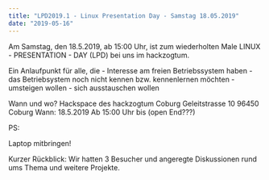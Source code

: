 ```yaml
---
title: "LPD2019.1 - Linux Presentation Day - Samstag 18.05.2019"
date: "2019-05-16"
---
```


Am Samstag, den 18.5.2019, ab 15:00 Uhr, ist zum wiederholten Male LINUX - PRESENTATION - DAY (LPD) bei uns im hackzogtum.

Ein Anlaufpunkt für alle, die - Interesse am freien Betriebssystem haben - das Betriebsystem noch nicht kennen bzw. kennenlernen möchten - umsteigen wollen - sich ausstauschen wollen

Wann und wo? Hackspace des hackzogtum Coburg Geleitstrasse 10 96450 Coburg Wann: 18.5.2019 Ab 15:00 Uhr bis (open End???)

PS:

Laptop mitbringen!

Kurzer Rückblick: Wir hatten 3 Besucher und angeregte Diskussionen rund ums Thema und weitere Projekte.

